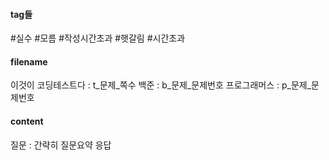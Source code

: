 ####  tag들
#실수 #모름 #작성시간초과 #햇갈림 #시간초과

#### filename
이것이 코딩테스트다 : t_문제_쪽수
백준 : b_문제_문제번호
프로그래머스 : p_문제_문제번호

#### content
질문 : 간략히 질문요약
응답 